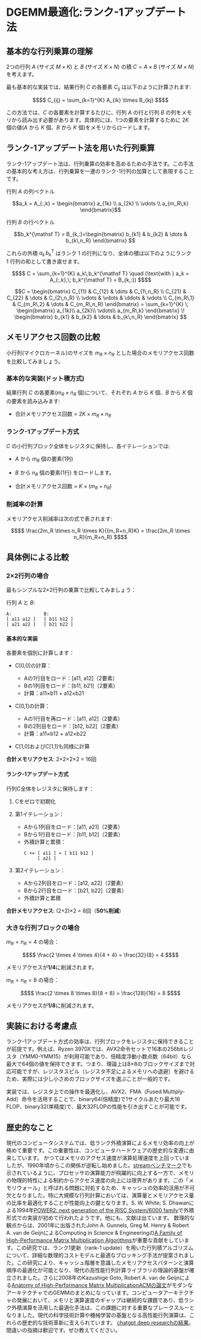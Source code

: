 # DGEMM最適化:ランク-1アップデート法

## 基本的な行列乗算の理解

2つの行列 $`A`$ (サイズ $`M \times K`$) と $`B`$ (サイズ $`K \times N`$) の積 $`C = A \times B`$ (サイズ $`M \times N`$) を考えます。

最も基本的な実装では、結果行列 $`C`$ の各要素 $`C_{ij}`$ は以下のように計算されます:

```math
$$ C_{ij} = \sum_{k=1}^{K} A_{ik} \times B_{kj} $$
```

この方法では、$`C`$ の各要素を計算するたびに、行列 $`A`$ の行と行列 $`B`$ の列をメモリから読み出す必要があります。具体的には、1つの要素を計算するために $`2K`$ 個の値($`A`$ から $`K`$ 個、$`B`$ から $`K`$ 個)をメモリからロードします。

## ランク-1アップデート法を用いた行列乗算

ランク-1アップデート法は、行列乗算の効率を高めるための手法です。この手法の基本的な考え方は、行列乗算を一連のランク-1行列の加算として表現することです。

行列 $`A`$ の列ベクトル
```math
a_k = A_{:,k} =
\begin{bmatrix}
  a_{1k} \\
  a_{2k} \\
  \vdots \\
  a_{m_R\,k}
\end{bmatrix}
```

行列 $`B`$ の行ベクトル 

```math
b_k^{\mathsf T} = B_{k,:}=\begin{bmatrix} b_{k1} & b_{k2} & \dots & b_{k\,n_R} \end{bmatrix} 
```

これらの外積 $`a_k\,b_k^{\mathsf T}`$ はランク 1 の行列になり、全体の積は以下のようにランク 1 行列の和として書き直せます。

```math
$$
C = \sum_{k=1}^{K} a_k\,b_k^{\mathsf T}
\quad
(\text{with } a_k = A_{:,k},\; b_k^{\mathsf T} = B_{k,:})
$$
```

```math
C = \begin{bmatrix} C_{11} & C_{12} & \dots & C_{1\,n_R} \\ C_{21} & C_{22} & \dots & C_{2\,n_R} \\ \vdots & \vdots & \ddots & \vdots \\ C_{m_R\,1} & C_{m_R\,2} & \dots & C_{m_R\,n_R} \end{bmatrix} = \sum_{k=1}^{K} \; \begin{bmatrix} a_{1k}\\ a_{2k}\\ \vdots\\ a_{m_R\,k} \end{bmatrix} \! \begin{bmatrix} b_{k1} & b_{k2} & \dots & b_{k\,n_R} \end{bmatrix} 
``` 

## メモリアクセス回数の比較

小行列(マイクロカーネル)のサイズを $`m_R \times n_R`$ とした場合のメモリアクセス回数を比較してみましょう。

### 基本的な実装(ドット積方式)

結果行列 $`C`$ の各要素($`m_R \times n_R`$ 個)について、それぞれ $`A`$ から $`K`$ 個、$`B`$ から $`K`$ 個の要素を読み込みます:

- 合計メモリアクセス回数 = $`2K \times m_R \times n_R`$

### ランク-1アップデート方式

$`C`$ の小行列ブロック全体をレジスタに保持し、各イテレーションでは:
- $`A`$ から $`m_R`$ 個の要素(1列)
- $`B`$ から $`n_R`$ 個の要素(1行)
をロードします。

- 合計メモリアクセス回数 = $`K \times (m_R + n_R)`$

### 削減率の計算

メモリアクセス削減率は次の式で表されます:

```math
$$ \frac{2m_R \times n_R \times K}{(m_R+n_R)K} = \frac{2m_R \times n_R}{m_R+n_R} $$
```

## 具体例による比較

### 2×2行列の場合

最もシンプルな2×2行列の乗算で比較してみましょう：

行列 $`A`$ と $`B`$:
```
A:            B:
[ a11 a12 ]   [ b11 b12 ]
[ a21 a22 ]   [ b21 b22 ]
```

#### 基本的な実装
各要素を個別に計算します：

- C[0,0]の計算：
  - Aの1行目をロード：[a11, a12]（2要素）
  - Bの1列目をロード：[b11, b21]（2要素）
  - 計算：a11×b11 + a12×b21

- C[0,1]の計算：
  - Aの1行目を再ロード：[a11, a12]（2要素）
  - Bの2列目をロード：[b12, b22]（2要素）
  - 計算：a11×b12 + a12×b22

- C[1,0]およびC[1,1]も同様に計算

**合計メモリアクセス**: 2×2×2×2 = 16回

#### ランク-1アップデート方式
行列C全体をレジスタに保持します：

1. Cをゼロで初期化
2. 第1イテレーション：
   - Aから1列目をロード：[a11, a21]（2要素）
   - Bから1行目をロード：[b11, b12]（2要素）
   - 外積計算と累積：
     ```
     C += [ a11 ] × [ b11 b12 ]
          [ a21 ]
     ```

3. 第2イテレーション：
   - Aから2列目をロード：[a12, a22]（2要素）
   - Bから2行目をロード：[b21, b22]（2要素）
   - 外積計算と累積

**合計メモリアクセス**: (2+2)×2 = 8回（**50%削減**）

### 大きな行列ブロックの場合

$`m_R = n_R = 4`$ の場合：
```math
$$ \frac{2 \times 4 \times 4}{4 + 4} = \frac{32}{8} = 4 $$
```
メモリアクセスが**1/4**に削減されます。

$`m_R = n_R = 8`$ の場合：
```math
$$ \frac{2 \times 8 \times 8}{8 + 8} = \frac{128}{16} = 8 $$
```
メモリアクセスが**1/8**に削減されます。

## 実装における考慮点

ランク-1アップデート方式の効率は、行列ブロックをレジスタに保持できることが前提です。例えば、Ryzen 3970Xでは、AVX2命令セットで16本の256bitレジスタ（YMM0-YMM15）が利用可能であり、倍精度浮動小数点数（64bit）なら最大で64個の値を保持できます。つまり、理論上は8×8のブロックサイズまで対応可能ですが、レジスタスピル（レジスタ不足によるメモリへの退避）を避けるため、実際には少し小さめのブロックサイズを選ぶことが一般的です。

実装では、レジスタ上での操作を最適化し、AVX2、FMA（Fused Multiply-Add）命令を活用することで、binary64(倍精度)で1サイクルあたり最大16 FLOP、binary32(単精度)で、最大32FLOPの性能を引き出すことが可能です。

## 歴史的なこと
現代のコンピュータシステムでは、低ランク外積演算によるメモリ効率の向上が極めて重要です。この重要性は、コンピュータハードウェアの歴史的な変遷に由来しています。
かつてはメモリのアクセス速度が演算処理速度を上回っていましたが、1990年頃からこの関係が逆転し始めました。[streamベンチマーク](https://www.cs.virginia.edu/stream/)でも示されているように、プロセッサの演算能力が飛躍的に向上する一方で、メモリの物理的特性による制約からアクセス速度の向上には限界があります。この「メモリウォール」と呼ばれる問題に対処するため、キャッシュの効率的活用が不可欠となりました。特に大規模な行列計算においては、演算量とメモリアクセス量の比率を最適化することが性能向上の鍵となります。S. W. White; S. Dhawanによる1994年[POWER2: next generation of the RISC System/6000 family](https://doi.org/10.1147/rd.385.0493)で外積形式での実装が初めて行われたようです。他にも、文献は出ています。
数理的な観点からは、2001年に出版されたJohn A. Gunnels, Greg M. Henry & Robert A. van de GeijnによるComputing in Science & Engineeringの[A Family of High-Performance Matrix Multiplication Algorithms](https://link.springer.com/chapter/10.1007/3-540-45545-0_15)が重要な貢献をしています。この研究では、ランク1更新（rank-1 update）を用いた行列積アルゴリズムについて、詳細な数理的コストモデルと最適なブロッキング手法が提案されました。この研究により、キャッシュ階層を意識したメモリアクセスパターンと演算順序の最適化が可能となり、現代の高性能行列計算ライブラリの理論的基盤が確立されました。さらに2008年のKazushige Goto, Robert A. van de Geijnによる[Anatomy of High-Performance Matrix Multiplication](https://www.cs.utexas.edu/~flame/pubs/GotoTOMS_revision.pdf)[ACMの論文](https://dl.acm.org/doi/10.1145/1356052.1356053)がモダンなアーキテクチャでのGEMMのまとめになっています。コンピュータアーキテクチャの発展において、メモリと演算速度のギャップは継続的な課題であり、低ランク外積演算を活用した最適化手法は、この課題に対する重要なブレークスルーとなりました。現代の科学技術計算や機械学習の基盤となる高性能行列演算は、これらの歴史的な技術革新に支えられています。
[chatgpt deep researchの結果](https://chatgpt.com/share/680b2092-4abc-800e-8ba6-103cdf7ca091)。間違いの指摘は歓迎です。ぜひ教えてください。

